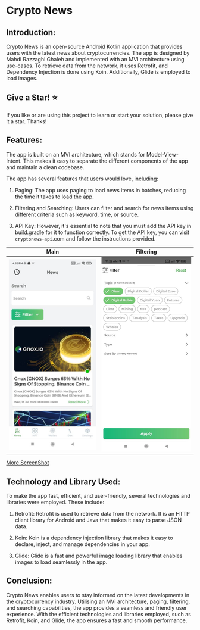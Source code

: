 # Crypto News

## Introduction:
Crypto News is an open-source Android Kotlin application that provides users with the latest news about cryptocurrencies.
The app is designed by Mahdi Razzaghi Ghaleh and implemented with an MVI architecture using use-cases. 
To retrieve data from the network, it uses Retrofit, and Dependency Injection is done using Koin. 
Additionally, Glide is employed to load images.

## Give a Star! ⭐
If you like or are using this project to learn or start your solution, please give it a star. Thanks!

## Features:
The app is built on an MVI architecture, which stands for Model-View-Intent. 
This makes it easy to separate the different components of the app and maintain a clean codebase.

The app has several features that users would love, including:

1. Paging: The app uses paging to load news items in batches, reducing the time it takes to load the app.

2. Filtering and Searching: Users can filter and search for news items using different criteria such as keyword, time, or source.

3. API Key: However, it's essential to note that you must add the API key in build.gradle for it to function correctly. 
To get the API key, you can visit `cryptonews-api`.com and follow the instructions provided.

| Main | Filtering |  
| :---: | :---: |
| <img src="screenshots/6.jpg" width="300"/> | <img src="screenshots/2.jpg" width="300"/>  | 

[More ScreenShot](https://github.com/razaghimahdi/Crypto-news/tree/master/screenshots)

## Technology and Library Used:
To make the app fast, efficient, and user-friendly, several technologies and libraries were employed. These include:

1. Retrofit: Retrofit is used to retrieve data from the network. It is an HTTP client library for Android and Java that makes it easy to parse JSON data.

2. Koin: Koin is a dependency injection library that makes it easy to declare, inject, and manage dependencies in your app.

3. Glide: Glide is a fast and powerful image loading library that enables images to load seamlessly in the app.

## Conclusion:
Crypto News enables users to stay informed on the latest developments in the cryptocurrency industry. 
Utilising an MVI architecture, paging, filtering, and searching capabilities, the app provides a seamless and friendly user experience. 
With the efficient technologies and libraries employed, such as Retrofit, Koin, and Glide, the app ensures a fast and smooth performance.

  
